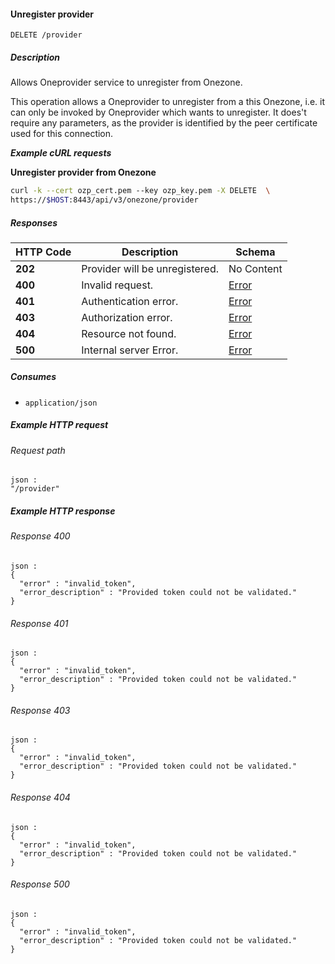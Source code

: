 
<a name="unregister_provider"></a>
#### Unregister provider
```
DELETE /provider
```


##### Description
Allows Oneprovider service to unregister from Onezone.

This operation allows a Oneprovider to unregister from a this Onezone, i.e. 
it can only be invoked by Oneprovider which wants to unregister. It does't 
require any parameters, as the provider is identified by the peer 
certificate used for this connection.

***Example cURL requests***

**Unregister provider from Onezone**
```bash
curl -k --cert ozp_cert.pem --key ozp_key.pem -X DELETE  \
https://$HOST:8443/api/v3/onezone/provider
```


##### Responses

|HTTP Code|Description|Schema|
|---|---|---|
|**202**|Provider will be unregistered.|No Content|
|**400**|Invalid request.|[Error](../definitions/Error.md#error)|
|**401**|Authentication error.|[Error](../definitions/Error.md#error)|
|**403**|Authorization error.|[Error](../definitions/Error.md#error)|
|**404**|Resource not found.|[Error](../definitions/Error.md#error)|
|**500**|Internal server Error.|[Error](../definitions/Error.md#error)|


##### Consumes

* `application/json`


##### Example HTTP request

###### Request path
```
json :
"/provider"
```


##### Example HTTP response

###### Response 400
```
json :
{
  "error" : "invalid_token",
  "error_description" : "Provided token could not be validated."
}
```


###### Response 401
```
json :
{
  "error" : "invalid_token",
  "error_description" : "Provided token could not be validated."
}
```


###### Response 403
```
json :
{
  "error" : "invalid_token",
  "error_description" : "Provided token could not be validated."
}
```


###### Response 404
```
json :
{
  "error" : "invalid_token",
  "error_description" : "Provided token could not be validated."
}
```


###### Response 500
```
json :
{
  "error" : "invalid_token",
  "error_description" : "Provided token could not be validated."
}
```



